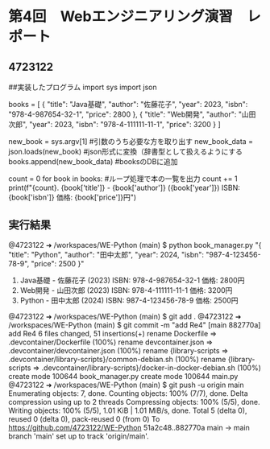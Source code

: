 # 第4回　Webエンジニアリング演習　レポート
## 4723122

##実装したプログラム
import sys
import json

books = [
    {
        "title": "Java基礎",
        "author": "佐藤花子",
        "year": 2023,
        "isbn": "978-4-987654-32-1",
        "price": 2800
    },
    {
        "title": "Web開発",
        "author": "山田次郎",
        "year": 2023,
        "isbn": "978-4-111111-11-1",
        "price": 3200
    }
]

new_book = sys.argv[1] #引数のうち必要な方を取り出す
new_book_data = json.loads(new_book) #json形式に変換（辞書型として扱えるようにする
books.append(new_book_data) #booksのDBに追加

count = 0
for book in books: #ループ処理で本の一覧を出力
    count += 1
    print(f"{count}. {book['title']} - {book['author']} ({book['year']}) ISBN: {book['isbn']} 価格: {book['price']}円")


## 実行結果
@4723122 ➜ /workspaces/WE-Python (main) $ python book_manager.py "{ \"title\": \"Python\", \"author\": \"田中太郎\", \"year\": 2024, \"isbn\": \"987-4-123456-78-9\", \"price\": 2500 }"
1. Java基礎 - 佐藤花子 (2023) ISBN: 978-4-987654-32-1 価格: 2800円
2. Web開発 - 山田次郎 (2023) ISBN: 978-4-111111-11-1 価格: 3200円
3. Python - 田中太郎 (2024) ISBN: 987-4-123456-78-9 価格: 2500円

@4723122 ➜ /workspaces/WE-Python (main) $ git add .
@4723122 ➜ /workspaces/WE-Python (main) $ git commit -m "add Re4"
[main 882770a] add Re4
 6 files changed, 51 insertions(+)
 rename Dockerfile => .devcontainer/Dockerfile (100%)
 rename devcontainer.json => .devcontainer/devcontainer.json (100%)
 rename {library-scripts => .devcontainer/library-scripts}/common-debian.sh (100%)
 rename {library-scripts => .devcontainer/library-scripts}/docker-in-docker-debian.sh (100%)
 create mode 100644 book_manager.py
 create mode 100644 main.py
@4723122 ➜ /workspaces/WE-Python (main) $ git push -u origin main
Enumerating objects: 7, done.
Counting objects: 100% (7/7), done.
Delta compression using up to 2 threads
Compressing objects: 100% (5/5), done.
Writing objects: 100% (5/5), 1.01 KiB | 1.01 MiB/s, done.
Total 5 (delta 0), reused 0 (delta 0), pack-reused 0 (from 0)
To https://github.com/4723122/WE-Python
   51a2c48..882770a  main -> main
branch 'main' set up to track 'origin/main'.
